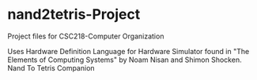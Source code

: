 # nand2tetris-Project
Project files for CSC218-Computer Organization

Uses Hardware Definition Language for Hardware Simulator found in "The Elements of Computing Systems" by Noam Nisan and Shimon Shocken.
Nand To Tetris Companion
